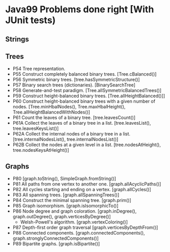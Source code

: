 # Java99 Problems done right [With JUnit tests)

## Strings

## Trees

* P54 Tree representation.
* P55 Construct completely balanced binary trees. [Tree.cBalanced()]
* P56 Symmetric binary trees. [tree.hasSymmetricStructure()]
* P57 Binary search trees (dictionaries). [BinarySearchTree]
* P58 Generate-and-test paradigm. [Tree.allSymmetricBalancedTrees()]
* P59 Construct height-balanced binary trees. [Tree.allHeightBalanced()]]
* P60 Construct height-balanced binary trees with a given number of nodes. [Tree.minHbalNodes(), Tree.maxHbalHeight(), Tree.allHeightBalancedWithNodes()]
* P61 Count the leaves of a binary tree. [tree.leavesCount()]
* P61A Collect the leaves of a binary tree in a list. [tree.leavesList(), tree.leavesKeysList()]
* P62A Collect the internal nodes of a binary tree in a list. [tree.internalNodesList(), tree.internalNodesList()]
* P62B Collect the nodes at a given level in a list. [tree.nodesAtHeight(), tree.nodesKeysAtHeight()]

## Graphs

* P80 [graph.toString(), SimpleGraph.fromString()]
* P81 All paths from one vertex to another one. [graph.allAcyclicPaths()]
* P82 All cycles starting and ending on a vertex. [graph.allCycles()]
* P83 All spanning trees. [graph.allSpanningTrees()]
* P84 Construct the minimal spanning tree. [graph.prim()]
* P85 Graph isomorphism. [graph.isIsomorphicTo()]
* P86 Node degree and graph coloration. [graph.inDegree(), graph.outDegree(), graph.verticesByDegree()]
  - Welsh-Powell's algorithm. [graph.vertexColoring()]
* P87 Depth-first order graph traversal [graph.verticesByDepthFrom()]
* P88 Connected components. [graph.connectedComponents(), graph.stronglyConnectedComponents()]
* P89 Bipartite graphs. [graph.isBipartite()]